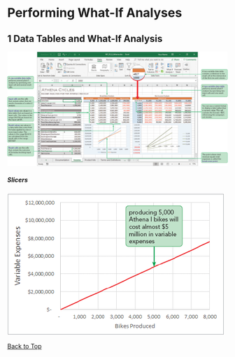 # Performing What-If Analyses
[](#top)
## 1 Data Tables and What-If Analysis

![Session 8-1 Visual Overview](../images/modules/M08/Session%208-1.png)  

##### Slicers
![Figure 8-1 Slicers](../images/modules/M08/Figure%208-1.png)

[Back to Top](#top)
